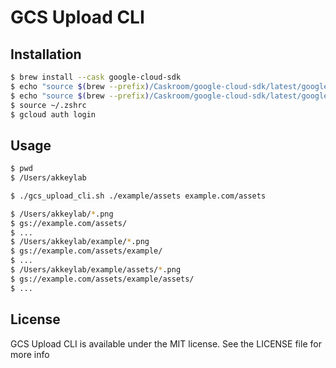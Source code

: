 # GCS Upload CLI

## Installation
```sh
$ brew install --cask google-cloud-sdk
$ echo "source $(brew --prefix)/Caskroom/google-cloud-sdk/latest/google-cloud-sdk/completion.zsh.inc" >>~/.zshrc
$ echo "source $(brew --prefix)/Caskroom/google-cloud-sdk/latest/google-cloud-sdk/path.zsh.inc" >>~/.zshrc
$ source ~/.zshrc
$ gcloud auth login
```

## Usage
```sh
$ pwd
$ /Users/akkeylab

$ ./gcs_upload_cli.sh ./example/assets example.com/assets

$ /Users/akkeylab/*.png
$ gs://example.com/assets/
$ ...
$ /Users/akkeylab/example/*.png
$ gs://example.com/assets/example/
$ ...
$ /Users/akkeylab/example/assets/*.png
$ gs://example.com/assets/example/assets/
$ ...
```

## License
GCS Upload CLI is available under the MIT license. See the LICENSE file for more info
